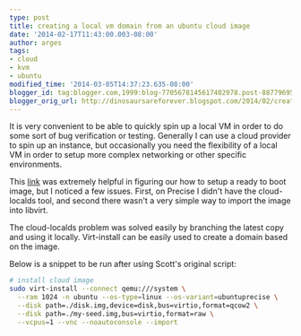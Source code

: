 ```yaml
---
type: post
title: creating a local vm domain from an ubuntu cloud image
date: '2014-02-17T11:43:00.003-08:00'
author: arges
tags:
- cloud
- kvm
- ubuntu
modified_time: '2014-03-05T14:37:23.635-08:00'
blogger_id: tag:blogger.com,1999:blog-7705678145617402978.post-887796959855210002
blogger_orig_url: http://dinosaursareforever.blogspot.com/2014/02/creating-local-vm-domain-from-ubuntu.html
---
```


It is very convenient to be able to quickly spin up a local VM in order to do
some sort of bug verification or testing. Generally I can use a cloud provider
to spin up an instance, but occasionally you need the flexibility of a local VM
in order to setup more complex networking or other specific environments.

This [link][1] was extremely helpful in figuring our how to setup a ready to boot
image, but I noticed a few issues. First, on Precise I didn't have the
cloud-localds tool, and second there wasn't a very simple way to import the
image into libvirt.

The cloud-localds problem was solved easily by branching the latest copy and
using it locally. Virt-install can be easily used to create a domain based on
the image.

Below is a snippet to be run after using Scott's original script:

~~~bash
# install cloud image
sudo virt-install --connect qemu:///system \
  --ram 1024 -n ubuntu --os-type=linux --os-variant=ubuntuprecise \
  --disk path=./disk.img,device=disk,bus=virtio,format=qcow2 \
  --disk path=./my-seed.img,bus=virtio,format=raw \
  --vcpus=1 --vnc --noautoconsole --import
~~~

[1]: http://ubuntu-smoser.blogspot.com/2013/02/using-ubuntu-cloud-images-without-cloud.html

